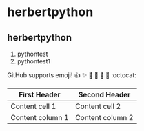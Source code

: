 # herbertpython
## herbertpython
1. pythontest
2. pythontest1

GitHub supports emoji!
:+1: :sparkles: :camel: :tada:
:rocket: :metal: :octocat: 

First Header | Second Header
------------ | -------------
Content cell 1 | Content cell 2
Content column 1 | Content column 2

